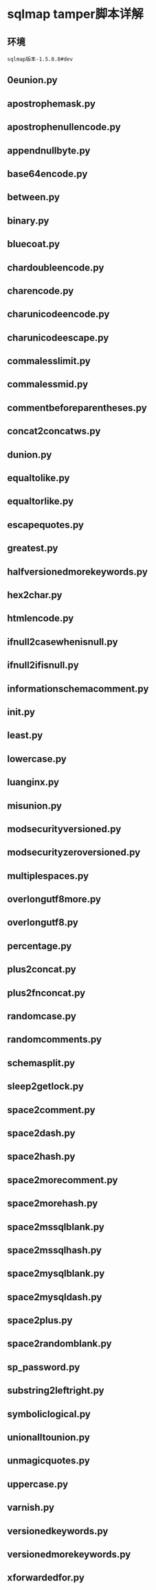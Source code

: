 # sqlmap tamper脚本详解

## 环境

```
sqlmap版本-1.5.8.8#dev
```

## 0eunion.py



## apostrophemask.py

## apostrophenullencode.py

## appendnullbyte.py

## base64encode.py

## between.py

## binary.py

## bluecoat.py

## chardoubleencode.py

## charencode.py

## charunicodeencode.py

## charunicodeescape.py

## commalesslimit.py

## commalessmid.py

## commentbeforeparentheses.py

## concat2concatws.py

## dunion.py

## equaltolike.py

## equaltorlike.py

## escapequotes.py

## greatest.py

## halfversionedmorekeywords.py

## hex2char.py

## htmlencode.py

## ifnull2casewhenisnull.py

## ifnull2ifisnull.py

## informationschemacomment.py

## __init__.py

## least.py

## lowercase.py

## luanginx.py

## misunion.py

## modsecurityversioned.py

## modsecurityzeroversioned.py

## multiplespaces.py

## overlongutf8more.py

## overlongutf8.py

## percentage.py

## plus2concat.py

## plus2fnconcat.py

## randomcase.py

## randomcomments.py

## schemasplit.py

## sleep2getlock.py

## space2comment.py

## space2dash.py

## space2hash.py

## space2morecomment.py

## space2morehash.py

## space2mssqlblank.py

## space2mssqlhash.py

## space2mysqlblank.py

## space2mysqldash.py

## space2plus.py

## space2randomblank.py

## sp_password.py

## substring2leftright.py

## symboliclogical.py

## unionalltounion.py

## unmagicquotes.py

## uppercase.py

## varnish.py

## versionedkeywords.py

## versionedmorekeywords.py

## xforwardedfor.py


























